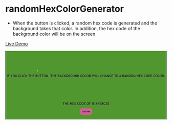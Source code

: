 # randomHexColorGenerator

- When the button is clicked, a random hex code is generated and the background takes that color. In addition, the hex code of the background color will be on the screen.

[Live Demo](https://scusate.github.io/demos/randomHexColorGenerator)

![BackgroundColorChanger Preview](/RandomHexColorGenerator.gif)
